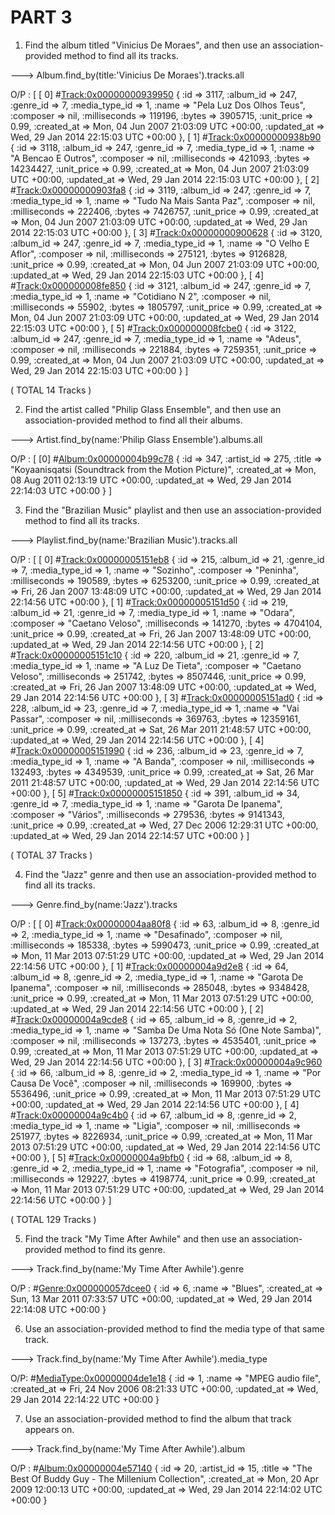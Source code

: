 # PART 3

1. Find the album titled "Vinicius De Moraes", and then use an association-provided method to find all its tracks.

---> Album.find_by(title:'Vinicius De Moraes').tracks.all

O/P :
[
    [ 0] #<Track:0x00000000939950> {
                   :id => 3117,
             :album_id => 247,
             :genre_id => 7,
        :media_type_id => 1,
                 :name => "Pela Luz Dos Olhos Teus",
             :composer => nil,
         :milliseconds => 119196,
                :bytes => 3905715,
           :unit_price => 0.99,
           :created_at => Mon, 04 Jun 2007 21:03:09 UTC +00:00,
           :updated_at => Wed, 29 Jan 2014 22:15:03 UTC +00:00
    },
    [ 1] #<Track:0x00000000938b90> {
                   :id => 3118,
             :album_id => 247,
             :genre_id => 7,
        :media_type_id => 1,
                 :name => "A Bencao E Outros",
             :composer => nil,
         :milliseconds => 421093,
                :bytes => 14234427,
           :unit_price => 0.99,
           :created_at => Mon, 04 Jun 2007 21:03:09 UTC +00:00,
           :updated_at => Wed, 29 Jan 2014 22:15:03 UTC +00:00
    },
    [ 2] #<Track:0x00000000903fa8> {
                   :id => 3119,
             :album_id => 247,
             :genre_id => 7,
        :media_type_id => 1,
                 :name => "Tudo Na Mais Santa Paz",
             :composer => nil,
         :milliseconds => 222406,
                :bytes => 7426757,
           :unit_price => 0.99,
           :created_at => Mon, 04 Jun 2007 21:03:09 UTC +00:00,
           :updated_at => Wed, 29 Jan 2014 22:15:03 UTC +00:00
    },
    [ 3] #<Track:0x00000000900628> {
                   :id => 3120,
             :album_id => 247,
             :genre_id => 7,
        :media_type_id => 1,
                 :name => "O Velho E Aflor",
             :composer => nil,
         :milliseconds => 275121,
                :bytes => 9126828,
           :unit_price => 0.99,
           :created_at => Mon, 04 Jun 2007 21:03:09 UTC +00:00,
           :updated_at => Wed, 29 Jan 2014 22:15:03 UTC +00:00
    },
    [ 4] #<Track:0x000000008fe850> {
                   :id => 3121,
             :album_id => 247,
             :genre_id => 7,
        :media_type_id => 1,
                 :name => "Cotidiano N 2",
             :composer => nil,
         :milliseconds => 55902,
                :bytes => 1805797,
           :unit_price => 0.99,
           :created_at => Mon, 04 Jun 2007 21:03:09 UTC +00:00,
           :updated_at => Wed, 29 Jan 2014 22:15:03 UTC +00:00
    },
    [ 5] #<Track:0x000000008fcbe0> {
                   :id => 3122,
             :album_id => 247,
             :genre_id => 7,
        :media_type_id => 1,
                 :name => "Adeus",
             :composer => nil,
         :milliseconds => 221884,
                :bytes => 7259351,
           :unit_price => 0.99,
           :created_at => Mon, 04 Jun 2007 21:03:09 UTC +00:00,
           :updated_at => Wed, 29 Jan 2014 22:15:03 UTC +00:00
    }
  ]

( TOTAL 14 Tracks )


2. Find the artist called "Philip Glass Ensemble", and then use an association-provided method to find all their albums.

---> Artist.find_by(name:'Philip Glass Ensemble').albums.all

O/P :
[
    [0] #<Album:0x00000004b99c78> {
                :id => 347,
         :artist_id => 275,
             :title => "Koyaanisqatsi (Soundtrack from the Motion Picture)",
        :created_at => Mon, 08 Aug 2011 02:13:19 UTC +00:00,
        :updated_at => Wed, 29 Jan 2014 22:14:03 UTC +00:00
    }
]


3. Find the "Brazilian Music" playlist and then use an association-provided method to find all its tracks.

---> Playlist.find_by(name:'Brazilian Music').tracks.all

O/P :
[
    [ 0] #<Track:0x00000005151eb8> {
                   :id => 215,
             :album_id => 21,
             :genre_id => 7,
        :media_type_id => 1,
                 :name => "Sozinho",
             :composer => "Peninha",
         :milliseconds => 190589,
                :bytes => 6253200,
           :unit_price => 0.99,
           :created_at => Fri, 26 Jan 2007 13:48:09 UTC +00:00,
           :updated_at => Wed, 29 Jan 2014 22:14:56 UTC +00:00
    },
    [ 1] #<Track:0x00000005151d50> {
                   :id => 219,
             :album_id => 21,
             :genre_id => 7,
        :media_type_id => 1,
                 :name => "Odara",
             :composer => "Caetano Veloso",
         :milliseconds => 141270,
                :bytes => 4704104,
           :unit_price => 0.99,
           :created_at => Fri, 26 Jan 2007 13:48:09 UTC +00:00,
           :updated_at => Wed, 29 Jan 2014 22:14:56 UTC +00:00
    },
    [ 2] #<Track:0x00000005151c10> {
                   :id => 220,
             :album_id => 21,
             :genre_id => 7,
        :media_type_id => 1,
                 :name => "A Luz De Tieta",
             :composer => "Caetano Veloso",
         :milliseconds => 251742,
                :bytes => 8507446,
           :unit_price => 0.99,
           :created_at => Fri, 26 Jan 2007 13:48:09 UTC +00:00,
           :updated_at => Wed, 29 Jan 2014 22:14:56 UTC +00:00
    },
    [ 3] #<Track:0x00000005151ad0> {
                   :id => 228,
             :album_id => 23,
             :genre_id => 7,
        :media_type_id => 1,
                 :name => "Vai Passar",
             :composer => nil,
         :milliseconds => 369763,
                :bytes => 12359161,
           :unit_price => 0.99,
           :created_at => Sat, 26 Mar 2011 21:48:57 UTC +00:00,
           :updated_at => Wed, 29 Jan 2014 22:14:56 UTC +00:00
    },
    [ 4] #<Track:0x00000005151990> {
                   :id => 236,
             :album_id => 23,
             :genre_id => 7,
        :media_type_id => 1,
                 :name => "A Banda",
             :composer => nil,
         :milliseconds => 132493,
                :bytes => 4349539,
           :unit_price => 0.99,
           :created_at => Sat, 26 Mar 2011 21:48:57 UTC +00:00,
           :updated_at => Wed, 29 Jan 2014 22:14:56 UTC +00:00
    },
    [ 5] #<Track:0x00000005151850> {
                   :id => 391,
             :album_id => 34,
             :genre_id => 7,
        :media_type_id => 1,
                 :name => "Garota De Ipanema",
             :composer => "Vários",
         :milliseconds => 279536,
                :bytes => 9141343,
           :unit_price => 0.99,
           :created_at => Wed, 27 Dec 2006 12:29:31 UTC +00:00,
           :updated_at => Wed, 29 Jan 2014 22:14:57 UTC +00:00
    }
  ]

( TOTAL 37 Tracks )


4. Find the "Jazz" genre and then use an association-provided method to find all its tracks.

---> Genre.find_by(name:'Jazz').tracks

O/P :
[
    [  0] #<Track:0x00000004aa80f8> {
                   :id => 63,
             :album_id => 8,
             :genre_id => 2,
        :media_type_id => 1,
                 :name => "Desafinado",
             :composer => nil,
         :milliseconds => 185338,
                :bytes => 5990473,
           :unit_price => 0.99,
           :created_at => Mon, 11 Mar 2013 07:51:29 UTC +00:00,
           :updated_at => Wed, 29 Jan 2014 22:14:56 UTC +00:00
    },
    [  1] #<Track:0x00000004a9d2e8> {
                   :id => 64,
             :album_id => 8,
             :genre_id => 2,
        :media_type_id => 1,
                 :name => "Garota De Ipanema",
             :composer => nil,
         :milliseconds => 285048,
                :bytes => 9348428,
           :unit_price => 0.99,
           :created_at => Mon, 11 Mar 2013 07:51:29 UTC +00:00,
           :updated_at => Wed, 29 Jan 2014 22:14:56 UTC +00:00
    },
    [  2] #<Track:0x00000004a9cde8> {
                   :id => 65,
             :album_id => 8,
             :genre_id => 2,
        :media_type_id => 1,
                 :name => "Samba De Uma Nota Só (One Note Samba)",
             :composer => nil,
         :milliseconds => 137273,
                :bytes => 4535401,
           :unit_price => 0.99,
           :created_at => Mon, 11 Mar 2013 07:51:29 UTC +00:00,
           :updated_at => Wed, 29 Jan 2014 22:14:56 UTC +00:00
    },
    [  3] #<Track:0x00000004a9c960> {
                   :id => 66,
             :album_id => 8,
             :genre_id => 2,
        :media_type_id => 1,
                 :name => "Por Causa De Você",
             :composer => nil,
         :milliseconds => 169900,
                :bytes => 5536496,
           :unit_price => 0.99,
           :created_at => Mon, 11 Mar 2013 07:51:29 UTC +00:00,
           :updated_at => Wed, 29 Jan 2014 22:14:56 UTC +00:00
    },
    [  4] #<Track:0x00000004a9c4b0> {
                   :id => 67,
             :album_id => 8,
             :genre_id => 2,
        :media_type_id => 1,
                 :name => "Ligia",
             :composer => nil,
         :milliseconds => 251977,
                :bytes => 8226934,
           :unit_price => 0.99,
           :created_at => Mon, 11 Mar 2013 07:51:29 UTC +00:00,
           :updated_at => Wed, 29 Jan 2014 22:14:56 UTC +00:00
    },
    [  5] #<Track:0x00000004a9bfb0> {
                   :id => 68,
             :album_id => 8,
             :genre_id => 2,
        :media_type_id => 1,
                 :name => "Fotografia",
             :composer => nil,
         :milliseconds => 129227,
                :bytes => 4198774,
           :unit_price => 0.99,
           :created_at => Mon, 11 Mar 2013 07:51:29 UTC +00:00,
           :updated_at => Wed, 29 Jan 2014 22:14:56 UTC +00:00
    }
  ]

( TOTAL 129 Tracks )


5. Find the track "My Time After Awhile" and then use an association-provided method to find its genre.

---> Track.find_by(name:'My Time After Awhile').genre

O/P :
#<Genre:0x000000057dcee0> {
            :id => 6,
          :name => "Blues",
    :created_at => Sun, 13 Mar 2011 07:33:57 UTC +00:00,
    :updated_at => Wed, 29 Jan 2014 22:14:08 UTC +00:00
}


6. Use an association-provided method to find the media type of that same track.

---> Track.find_by(name:'My Time After Awhile').media_type

O/P:
#<MediaType:0x00000004de1e18> {
            :id => 1,
          :name => "MPEG audio file",
    :created_at => Fri, 24 Nov 2006 08:21:33 UTC +00:00,
    :updated_at => Wed, 29 Jan 2014 22:14:22 UTC +00:00
}


7. Use an association-provided method to find the album that track appears on.

---> Track.find_by(name:'My Time After Awhile').album

O/P :
#<Album:0x00000004e57140> {
            :id => 20,
     :artist_id => 15,
         :title => "The Best Of Buddy Guy - The Millenium Collection",
    :created_at => Mon, 20 Apr 2009 12:00:13 UTC +00:00,
    :updated_at => Wed, 29 Jan 2014 22:14:02 UTC +00:00
}
